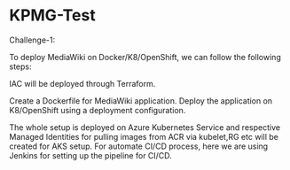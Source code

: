 # KPMG-Test

Challenge-1:

To deploy MediaWiki on Docker/K8/OpenShift, we can follow the following steps:

IAC will be deployed through Terraform.

Create a Dockerfile for MediaWiki application.
Deploy the application on K8/OpenShift using a deployment configuration.

The whole setup is deployed on Azure Kubernetes Service and respective Managed Identities for pulling images from ACR via kubelet,RG etc will be created for AKS setup.
For automate CI/CD process, here we are using Jenkins for setting up the pipeline for CI/CD.
